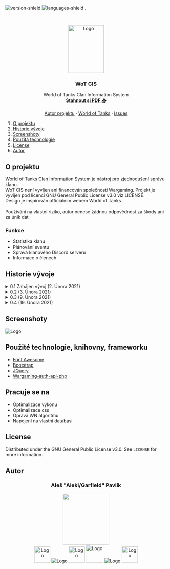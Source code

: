 ![version-shield]
![languages-shield]
.
<!-- PROJECT LOGO -->
<br />
<p align="center">
  <a href="http://wot-cis.alespavlik.cz/">
    <img src="http://wot-cis.alespavlik.cz/img/cis-logo.png" alt="Logo" width="111px" height="150px">
  </a>

  <h3 align="center">WoT CIS</h3>

  <p align="center">
    World of Tanks Clan Information System
    <br />
    <a href="http://wot-cis.alespavlik.cz/WoT-CIS.pdf"><strong>Stahnout si PDF 📥</strong></a>
    <br />
    <br />
    <a href="http://alespavlik.cz">Autor projektu</a>
    ·
    <a href="https://worldoftanks.eu/">World of Tanks</a>
    ·
    <a href="https://github.com/AlekiCreative/WorldOfTanks_CIS/issues">Issues</a>
  </p>
</p>


<!-- TABLE OF CONTENTS -->
<ol>
    <li><a href="#o-projektu">O projektu</a></li>
    <li><a href="#historie-vývoje">Historie vývoje</a></li>
    <li><a href="#screenshoty">Screenshoty</a></li>
    <li><a href="#použitá-technologie">Použitá technologie</a></li>
    <li><a href="#license">License</a></li>
    <li><a href="#autor">Autor</a></li>
</ol>

<!-- O projektu -->
## O projektu
<p>World of Tanks Clan Information System je nástroj pro zjednodušení správu klanu.</br>
WoT CIS není vyvíjen ani financován společnosti Wargaming. Projekt je vyvíjen pod licencí GNU General Public License v3.0 viz LICENSE.</br>
Design je inspirován officiálním webem World of Tanks</br>
</br>
Použivání na vlastní riziko, autor nenese žádnou odpovědnost za škody ani za únik dat</p>

### Funkce
<ul>
    <li>Statistika klanu</li>
    <li>Plánování eventu</li>
    <li>Správá klanového Discord serveru</li>
    <li>Informace o členech</li>
</ul>

<!-- Historie vývoje -->
## Historie vývoje
<details>
  <summary>0.1 Zahájen vývoj (2. Února 2021)</summary>
  <li>Základní grafický podklad </li>
  <li>Základní struktura souboru </li>
</details>
<details>
  <summary>0.2 (3. Února 2021)</summary>
  <li>Grafický návrh (Osobní dashboard) </li>
  <li>Změny v sidebar (Přidani odkazy na grafické návrhy) </li>
</details>
<details>
  <summary>0.3 (9. Února 2021)</summary>
  <li>odkazy v sidebar</li>
  <li>nehotové substránky jsou skryté</li>
  <li>grafický návrh clan-personal, player-garage, clan-board, about, setting</li>
  <li>dočasně skryt notifikační zvoneček v liště</li>
  <li>přidán odkaz na WoT profil na officiálních strankách hry, v nabídce navigační listy</li>
</details>
<details>
  <summary>0.4 (19. Února 2021)</summary>
  <li>napojení na WG API</li>
  <li>přidán WN algoritmus</li>
  <li> odstranění některé elementy z důvodu špatné podpory ze strany WG nebo velká zátěž na výkon</li>
</details>
 
<!-- Screenshoty -->
## Screenshoty

<img src="obrázek_2021-02-02_010608.png" alt="Logo">

<!-- Použitá technologie -->
## Použité technologie, knihovny, frameworku
* [Font Awesome](https://fontawesome.com)
* [Bootstrap](https://getbootstrap.com)
* [JQuery](https://jquery.com)
* [Wargaming-auth-api-php](https://github.com/viktorsgolubevs/Wargaming-auth-api-php)

## Pracuje se na

*	Optimalizace výkonu
*	Optimalizace css
*	Oprava WN algoritmu
*	Napojení na vlastní databasi

<!-- LICENSE -->
## License

Distributed under the GNU General Public License v3.0. See `LICENSE` for more information.

<!-- Autor -->
## Autor
<h3 align="center">Aleš "Aleki/Garfield" Pavlík</h3>

<p align="center">
  
  <img src="https://content-core.grandit.cz//crew/prod/categories/images/Garfield.png" width="144px" height="160px">
  
  </br>
  
  <a href="https://www.instagram.com/aleki_arts/">
    <img src="https://i0.wp.com/voxeuropae.com/wp-content/uploads/2019/02/SKq9yH-black-and-white-instagram-logo-png.png?fit=1200%2C1200&ssl=1&w=640" alt="Logo" width="50px" height="50px">
  </a>
  
   <a href="#autor">
    <img src="http://www.alespavlik.cz/blank-field.png" alt="Logo">
   </a>
  
  <a href="https://twitter.com/AleschP">
    <img src="https://www.shareicon.net/data/2016/01/05/698545_network_512x512.png" alt="Logo" width="50px" height="50px">
  </a>
  
  <a href="https://discord.gg/BvTg85GAUh">
    <img src="https://img.icons8.com/ios/452/discord-logo.png" alt="Logo" width="55px" height="55px">
  </a>
  
  
  <a href="#autor">
    <img src="http://www.alespavlik.cz/blank-field.png" alt="Logo">
  </a>
  
  <a href="https://www.youtube.com/channel/UCVm5Zv6LHJw9iO5iNQADR0g">
    <img src="https://www.searchpng.com/wp-content/uploads/2019/02/Youtube-Black-Icon-PNG-715x715.png" alt="Logo" width="50px" height="50px">
  </a>
  
</p>

[version-shield]: https://ctrlv.cz/shots/2021/02/01/pBqP.png
[languages-shield]:https://ctrlv.cz/shots/2021/02/01/upMD.png

